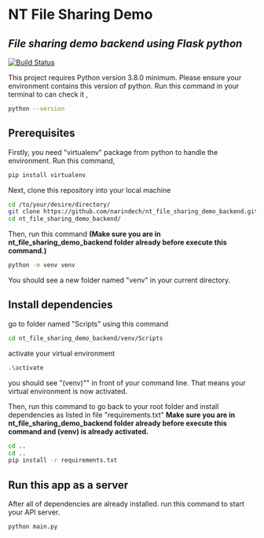 # NT File Sharing Demo
## _File sharing demo backend using Flask python_


[![Build Status](https://travis-ci.org/joemccann/dillinger.svg?branch=master)](https://travis-ci.org/joemccann/dillinger)

This project requires Python version 3.8.0 minimum.
Please ensure your environment contains this version of python.
Run this command in your terminal to can check it ,

```sh
python --version
```

## Prerequisites
Firstly, you need "virtualenv" package from python to handle the environment.
Run this command,
```sh
pip install virtualenv
```
Next, clone this repository into your local machine
```sh
cd /to/your/desire/directory/
git clone https://github.com/narindech/nt_file_sharing_demo_backend.git
cd nt_file_sharing_demo_backend/
```
Then, run this command **(Make sure you are in nt_file_sharing_demo_backend folder already before execute this command.)**
```sh
python -m venv venv
```
You should see a new folder named "venv" in your current directory.

## Install dependencies
go to folder named "Scripts" using this command
```sh
cd nt_file_sharing_demo_backend/venv/Scripts
```

activate your virtual environment
```sh
.\activate
```

you should see "(venv)"" in front of your command line. That means your virtual environment is now activated.

Then, run this command to go back to your root folder and install dependencies as listed in file "requirements.txt"  **Make sure you are in nt_file_sharing_demo_backend folder already before execute this command and (venv) is already activated.**
```sh
cd ..
cd ..
pip install -r requirements.txt
```

## Run this app as a server
After all of dependencies are already installed. run this command to start your API server.
```sh
python main.py
```
